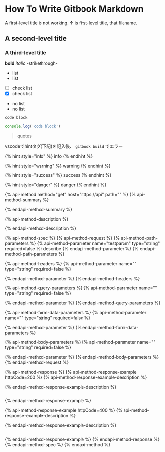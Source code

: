 # How To Write Gitbook Markdown

A first-level title is not working. ↑ is first-level title, that filename.

## A second-level title

### A third-level title

**bold** _italic_ -strikethrough-

* list
* list
* [ ] check list
* [x] check list
* no list
* no list

```text
code block
```

```javascript
console.log('code block')
```

> quotes

vscodeでhintタグ\(下記\)を記入後、 `gitbook build` でエラー

{% hint style="info" %}
info
{% endhint %}

{% hint style="warning" %}
warning
{% endhint %}

{% hint style="success" %}
success
{% endhint %}

{% hint style="danger" %}
danger
{% endhint %}

{% api-method method="get" host="https://api" path="" %}
{% api-method-summary %}

{% endapi-method-summary %}

{% api-method-description %}

{% endapi-method-description %}

{% api-method-spec %}
{% api-method-request %}
{% api-method-path-parameters %}
{% api-method-parameter name="testparam" type="string" required=false %}
describe
{% endapi-method-parameter %}
{% endapi-method-path-parameters %}

{% api-method-headers %}
{% api-method-parameter name="" type="string" required=false %}

{% endapi-method-parameter %}
{% endapi-method-headers %}

{% api-method-query-parameters %}
{% api-method-parameter name="" type="string" required=false %}

{% endapi-method-parameter %}
{% endapi-method-query-parameters %}

{% api-method-form-data-parameters %}
{% api-method-parameter name="" type="string" required=false %}

{% endapi-method-parameter %}
{% endapi-method-form-data-parameters %}

{% api-method-body-parameters %}
{% api-method-parameter name="" type="string" required=false %}

{% endapi-method-parameter %}
{% endapi-method-body-parameters %}
{% endapi-method-request %}

{% api-method-response %}
{% api-method-response-example httpCode=200 %}
{% api-method-response-example-description %}

{% endapi-method-response-example-description %}

```text

```
{% endapi-method-response-example %}

{% api-method-response-example httpCode=400 %}
{% api-method-response-example-description %}

{% endapi-method-response-example-description %}

```text

```
{% endapi-method-response-example %}
{% endapi-method-response %}
{% endapi-method-spec %}
{% endapi-method %}

